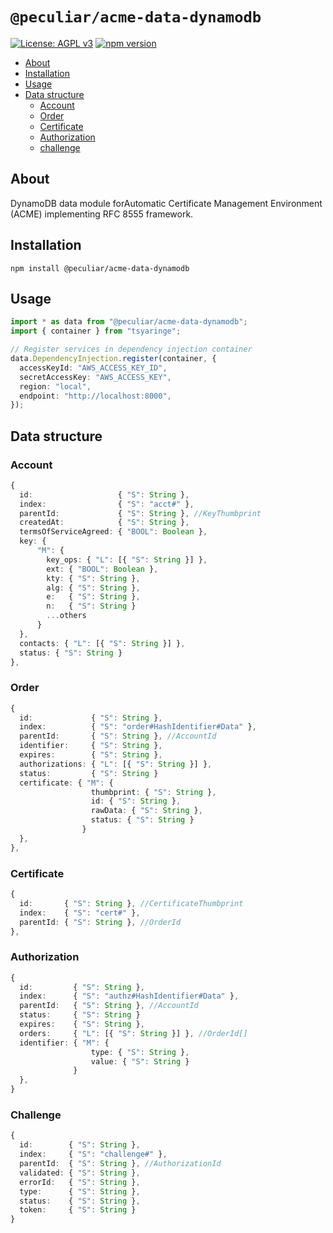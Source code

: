 # `@peculiar/acme-data-dynamodb`

[![License: AGPL v3](https://img.shields.io/badge/License-AGPL%20v3-blue.svg)](https://www.gnu.org/licenses/agpl-3.0)
[![npm version](https://badge.fury.io/js/%40peculiar%2Facme-data-dynamodb.svg)](https://badge.fury.io/js/%40peculiar%2Facme-data-dynamodb)

- [About](#about)
- [Installation](#installation)
- [Usage](#usage)
- [Data structure](#data-structure)
  - [Account](#account)
  - [Order](#order)
  - [Certificate](#certificate)
  - [Authorization](#authorization)
  - [challenge](#challenge)

## About

DynamoDB data module forAutomatic Certificate Management Environment (ACME) implementing RFC 8555 framework.

## Installation

```
npm install @peculiar/acme-data-dynamodb
```

## Usage

```ts
import * as data from "@peculiar/acme-data-dynamodb";
import { container } from "tsyaringe";

// Register services in dependency injection container
data.DependencyInjection.register(container, {
  accessKeyId: "AWS_ACCESS_KEY_ID",
  secretAccessKey: "AWS_ACCESS_KEY",
  region: "local",
  endpoint: "http://localhost:8000",
});
```

## Data structure

### Account
```ts
{
  id:                   { "S": String },
  index:                { "S": "acct#" },
  parentId:             { "S": String }, //KeyThumbprint
  createdAt:            { "S": String },
  termsOfServiceAgreed: { "BOOL": Boolean },
  key: {
      "M": {
        key_ops: { "L": [{ "S": String }] },
        ext: { "BOOL": Boolean },
        kty: { "S": String },
        alg: { "S": String },
        e:   { "S": String },
        n:   { "S": String }
        ...others
      }
  },
  contacts: { "L": [{ "S": String }] },
  status: { "S": String }
},
```

### Order
```ts
{
  id:             { "S": String },
  index:          { "S": "order#HashIdentifier#Data" },
  parentId:       { "S": String }, //AccountId
  identifier:     { "S": String },
  expires:        { "S": String },
  authorizations: { "L": [{ "S": String }] },
  status:         { "S": String }
  certificate: { "M": {
                  thumbprint: { "S": String },
                  id: { "S": String },
                  rawData: { "S": String },
                  status: { "S": String }
                }
  },
},
```

### Certificate
```ts
{
  id:       { "S": String }, //CertificateThumbprint
  index:    { "S": "cert#" },
  parentId: { "S": String }, //OrderId
},
```

### Authorization
```ts
{
  id:         { "S": String },
  index:      { "S": "authz#HashIdentifier#Data" },
  parentId:   { "S": String }, //AccountId
  status:     { "S": String }
  expires:    { "S": String },
  orders:     { "L": [{ "S": String }] }, //OrderId[]
  identifier: { "M": {
                  type: { "S": String },
                  value: { "S": String }
              }
  },
}
```

### Challenge
```ts
{
  id:        { "S": String },
  index:     { "S": "challenge#" },
  parentId:  { "S": String }, //AuthorizationId
  validated: { "S": String },
  errorId:   { "S": String },
  type:      { "S": String },
  status:    { "S": String },
  token:     { "S": String }
}
```